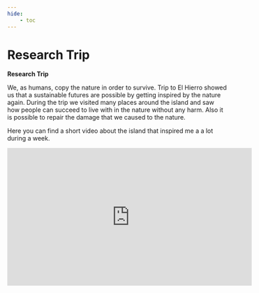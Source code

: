 ```yaml
---
hide:
    - toc
---
```


# Research Trip


**Research Trip**


We, as humans, copy the nature in order to survive. Trip to El Hierro showed us that a sustainable futures are possible by getting inspired by the nature again. During the trip we visited many places around the island and saw how people can succeed to live with in the nature without any harm. Also it is possible to repair the damage that we caused to the nature.

Here you can find a short video about the island that inspired me a a lot during a week.

<iframe width="560" height="315" src="https://www.youtube.com/embed/fOCJOD1pcvM" title="YouTube video player" frameborder="0" allow="accelerometer; autoplay; clipboard-write; encrypted-media; gyroscope; picture-in-picture; web-share" allowfullscreen></iframe>
